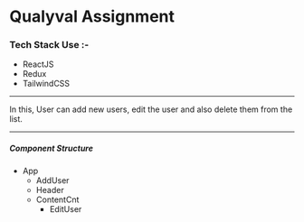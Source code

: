 # Qualyval Assignment

### Tech Stack Use :-
- ReactJS
- Redux
- TailwindCSS

---

In this, User can add new users, edit the user and also delete them from the list.

---


##### Component Structure
- App
  - AddUser
  - Header
  - ContentCnt
     - EditUser

  
